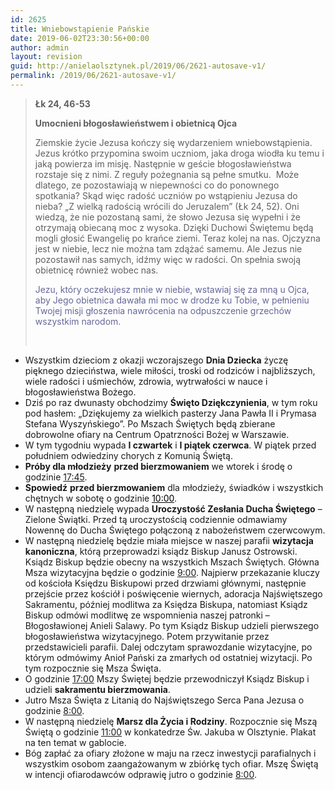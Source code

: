 ```yaml
---
id: 2625
title: Wniebowstąpienie Pańskie
date: 2019-06-02T23:30:56+00:00
author: admin
layout: revision
guid: http://anielaolsztynek.pl/2019/06/2621-autosave-v1/
permalink: /2019/06/2621-autosave-v1/
---
```

> **Łk 24, 46-53**
> 
> **Umocnieni błogosławieństwem i obietnicą Ojca**
> 
> Ziemskie życie Jezusa kończy się wydarzeniem wniebowstąpienia. Jezus krótko przypomina swoim uczniom, jaka droga wiodła ku temu i jaką powierza im misję. Następnie w geście błogosławieństwa rozstaje się z nimi. Z reguły pożegnania są pełne smutku.  Może dlatego, ze pozostawiają w niepewności co do ponownego spotkania? Skąd więc radość uczniów po wstąpieniu Jezusa do nieba? &#8222;Z wielką radością wrócili do Jeruzalem&#8221; (Łk 24, 52). Oni wiedzą, że nie pozostaną sami, że słowo Jezusa się wypełni i że otrzymają obiecaną moc z wysoka. Dzięki Duchowi Świętemu będą mogli głosić Ewangelię po krańce ziemi. Teraz kolej na nas. Ojczyzna jest w niebie, lecz nie można tam zdążać samemu. Ale Jezus nie pozostawił nas samych, idźmy więc w radości. On spełnia swoją obietnicę również wobec nas.
> 
> <span style="color: #666699;">Jezu, który oczekujesz mnie w niebie, wstawiaj się za mną u Ojca, aby Jego obietnica dawała mi moc w drodze ku Tobie, w pełnieniu Twojej misji głoszenia nawrócenia na odpuszczenie grzechów wszystkim narodom.</span>
> 
> &nbsp;

  * Wszystkim dzieciom z okazji wczorajszego **Dnia Dziecka** życzę pięknego dzieciństwa, wiele miłości, troski od rodziców i najbliższych, wiele radości i uśmiechów, zdrowia, wytrwałości w nauce i błogosławieństwa Bożego.
  * Dziś po raz dwunasty obchodzimy **Święto Dziękczynienia**, w tym roku pod hasłem: „Dziękujemy za wielkich pasterzy Jana Pawła II i Prymasa Stefana Wyszyńskiego”. Po Mszach Świętych będą zbierane dobrowolne ofiary na Centrum Opatrzności Bożej w Warszawie.
  * W tym tygodniu wypada **I czwartek** i **I piątek czerwca**. W piątek przed południem odwiedziny chorych z Komunią Świętą.
  * **Próby dla młodzieży** **przed bierzmowaniem** we wtorek i środę o godzinie <span style="text-decoration: underline;">17:45</span>.
  * **Spowiedź** **przed bierzmowaniem** dla młodzieży, świadków i wszystkich chętnych w sobotę o godzinie <span style="text-decoration: underline;"><span style="color: #000000; text-decoration: underline;">10:00</span></span>.
  * W następną niedzielę wypada **Uroczystość Zesłania Ducha Świętego** – Zielone Świątki. Przed tą uroczystością codziennie odmawiamy Nowennę do Ducha Świętego połączoną z nabożeństwem czerwcowym.
  * W następną niedzielę będzie miała miejsce w naszej parafii **wizytacja kanoniczna**, którą przeprowadzi ksiądz Biskup Janusz Ostrowski. Ksiądz Biskup będzie obecny na wszystkich Mszach Świętych. Główna Msza wizytacyjna będzie o godzinie <span style="text-decoration: underline;">9:00</span>. Najpierw przekazanie kluczy od kościoła Księdzu Biskupowi przed drzwiami głównymi, następnie przejście przez kościół i poświęcenie wiernych, adoracja Najświętszego Sakramentu, później modlitwa za Księdza Biskupa, natomiast Ksiądz Biskup odmówi modlitwę ze wspomnienia naszej patronki &#8211; Błogosławionej Anieli Salawy. Po tym Ksiądz Biskup udzieli pierwszego błogosławieństwa wizytacyjnego. Potem przywitanie przez przedstawicieli parafii. Dalej odczytam sprawozdanie wizytacyjne, po którym odmówimy Anioł Pański za zmarłych od ostatniej wizytacji. Po tym rozpocznie się Msza Święta.
  * O godzinie <span style="text-decoration: underline;">17:00</span> Mszy Świętej będzie przewodniczył Ksiądz Biskup i udzieli **sakramentu bierzmowania**.
  * Jutro Msza Święta z Litanią do Najświętszego Serca Pana Jezusa o godzinie <span style="text-decoration: underline;">8:00</span>.
  * W następną niedzielę **Marsz dla Życia i Rodziny**. Rozpocznie się Mszą Świętą o godzinie <span style="text-decoration: underline;">11:00</span> w konkatedrze Św. Jakuba w Olsztynie. Plakat na ten temat w gablocie.
  * Bóg zapłać za ofiary złożone w maju na rzecz inwestycji parafialnych i wszystkim osobom zaangażowanym w zbiórkę tych ofiar. Mszę Świętą w intencji ofiarodawców odprawię jutro o godzinie <span style="text-decoration: underline;">8:00</span>.